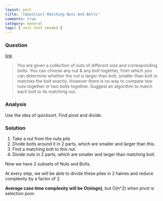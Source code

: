 ```yaml
---
layout: post
title: "[Question] Matching Nuts And Bolts"
comments: true
category: General
tags: [ unit test needed ]
---
```


### Question 

[link](http://tech-queries.blogspot.sg/2011/01/nuts-and-bolts-algorithm.html)

> You are given a collection of nuts of different size and corresponding bolts. You can choose any nut & any bolt together, from which you can determine whether the nut is larger than bolt, smaller than bolt or matches the bolt exactly. However there is no way to compare two nuts together or two bolts together. Suggest an algorithm to match each bolt to its matching nut. 

### Analysis

Use the idea of quicksort. Find pivot and divide. 

### Solution

1. Take a nut from the nuts pile
1. Divide bolts around it in 2 parts, which are smaller and larger than this.
1. Find a matching bolt to this nut.
1. Divide nuts in 2 parts, which are smaller and larger than matching bolt.

Now we have 2 subsets of Nuts and Bolts. 

At every step, we will be able to divide these piles in 2 halves and reduce complexity by a factor of 2. 

__Average case time complexity will be O(nlogn)__, but O(n^2) when pivot is selection poor. 
